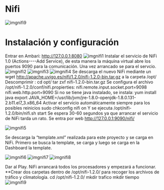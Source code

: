 # Nifi
![imgnifi9](https://github.com/GasteizTeEscucha/proyecto-final/blob/master/NiFi/imagenesNifi/nifi9.jpg)
# Instalación y configuración
Entrar en Ambari: http://127.0.0.1:8080
![imgnifi1](https://github.com/GasteizTeEscucha/proyecto-final/blob/master/NiFi/imagenesNifi/nifi1.jpg)
Instalar el servicio de NiFi 1.0 (Actions----Add Service), de esta manera la máquina virtual abre los puertos 9090 para la comunicación. Una vez arrancado se para el servcio.
![imgnifi2](https://github.com/GasteizTeEscucha/proyecto-final/blob/master/NiFi/imagenesNifi/nifi2.jpg)
![imgnifi3](https://github.com/GasteizTeEscucha/proyecto-final/blob/master/NiFi/imagenesNifi/nifi3.jpg)
![imgnifi4](https://github.com/GasteizTeEscucha/proyecto-final/blob/master/NiFi/imagenesNifi/nifi4.jpg)
Se descarga el nuevo NiFi mediante un wget http://apache.uvigo.es/nifi/1.2.0/nifi-1.2.0-bin.tar.gz a la carpeta /opt/
Descomprimir :
cd opt/
tar zxf nifi-1.2.0-bin.tar.gz
Se configura el archivo /opt/nifi-1.2.0/conf/nifi.propierties:
nifi.remote.input.socket.port=9098
nifi.web.http.port=9090
Si no se tiene java instalado, se instala:
	yum install java
	export JAVA_HOME=/usr/lib/jvm/jre-1.8.0-openjdk-1.8.0.131-2.b11.el7_3.x86_64
Activar el servicio automáticamente siempre para los posibles reinicios
sudo chkconfig nifi on
Y se ejecuta /opt/nifi-1.2.0/bin/nifi.sh start
Se espera 30-60 segundos ya que arrancar el servicio de NiFi tarda un rato.
Se entra por web http://127.0.0.1:9090/nifi/

![imgnifi5](https://github.com/GasteizTeEscucha/proyecto-final/blob/master/NiFi/imagenesNifi/nifi5.jpg)

Se descarga la “template.xml” realizada para este proyecto y se carga en NiFi. Primero se busca la template, se carga y luego se carga en la Dashboard la template.

![imgnifi6](https://github.com/GasteizTeEscucha/proyecto-final/blob/master/NiFi/imagenesNifi/nifi6.jpg)
![imgnifi7](https://github.com/GasteizTeEscucha/proyecto-final/blob/master/NiFi/imagenesNifi/nifi7.jpg)
![imgnifi8](https://github.com/GasteizTeEscucha/proyecto-final/blob/master/NiFi/imagenesNifi/nifi8.jpg)

Dar al Play. NiFi arrancará todos los procesadores y empezará a funcionar.
**Crear dos carpetas dentro de /opt/nifi-1.2.0/ para recoger los archivos de tráfico y climatología.
cd /opt/nifi-1.2.0/
mkdir trafico
mkdir tiempo
![imgnifi9](https://github.com/GasteizTeEscucha/proyecto-final/blob/master/NiFi/imagenesNifi/nifi9.jpg)
